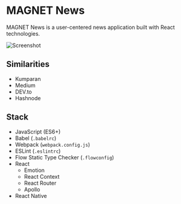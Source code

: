 # MAGNET News

MAGNET News is a user-centered news application built with React technologies.

![Screenshot](./screenshot.png)

## Similarities

- Kumparan
- Medium
- DEV.to
- Hashnode

## Stack

- JavaScript (ES6+)
- Babel (`.babelrc`)
- Webpack (`webpack.config.js`)
- ESLint (`.eslintrc`)
- Flow Static Type Checker (`.flowconfig`)
- React
  - Emotion
  - React Context
  - React Router
  - Apollo
- React Native
